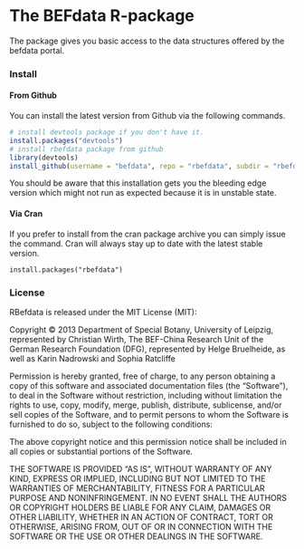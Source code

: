 The BEFdata R-package
=======================

The package gives you basic access to the data structures offered by the befdata portal.

### Install

#### From Github

You can install the latest version from Github via the following commands.

```r
# install devtools package if you don't have it.
install.packages("devtools")
# install rbefdata package from github
library(devtools)
install_github(username = "befdata", repo = "rbefdata", subdir = "rbefdata")
``` 

You should be aware that this installation gets you the bleeding edge version
which might not run as expected because it is in unstable state.


#### Via Cran 

If you prefer to install from the cran package archive you can simply issue the
command. Cran will always stay up to date with the latest stable version.

```  
install.packages("rbefdata") 
``` 

### License  

RBefdata is released under the MIT License (MIT):

Copyright © 2013 Department of Special Botany, University of Leipzig, represented by Christian Wirth, The BEF-China Research Unit of the German Research Foundation (DFG), represented by Helge Bruelheide, as well as Karin Nadrowski and Sophia Ratcliffe

Permission is hereby granted, free of charge, to any person obtaining a copy of this software and associated documentation files (the “Software”), to deal in the Software without restriction, including without limitation the rights to use, copy, modify, merge, publish, distribute, sublicense, and/or sell copies of the Software, and to permit persons to whom the Software is furnished to do so, subject to the following conditions:

The above copyright notice and this permission notice shall be included in all copies or substantial portions of the Software.

THE SOFTWARE IS PROVIDED “AS IS”, WITHOUT WARRANTY OF ANY KIND, EXPRESS OR IMPLIED, INCLUDING BUT NOT LIMITED TO THE WARRANTIES OF MERCHANTABILITY, FITNESS FOR A PARTICULAR PURPOSE AND NONINFRINGEMENT. IN NO EVENT SHALL THE AUTHORS OR COPYRIGHT HOLDERS BE LIABLE FOR ANY CLAIM, DAMAGES OR OTHER LIABILITY, WHETHER IN AN ACTION OF CONTRACT, TORT OR OTHERWISE, ARISING FROM, OUT OF OR IN CONNECTION WITH THE SOFTWARE OR THE USE OR OTHER DEALINGS IN THE SOFTWARE.
